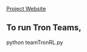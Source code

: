 <a href="https://andranik-sahakyan.github.io/team-tron-rl/" font-size=20>Project Website</a>

## To run Tron Teams,
python teamTronRL.py
